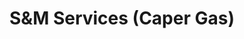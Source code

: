 ---
title: "S&M Services (Caper Gas)"
url: /st-peters/sandm-services-caper-gas/
shop: car repair
---